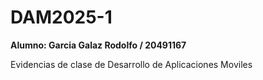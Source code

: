 # DAM2025-1
**Alumno: Garcia Galaz Rodolfo / 20491167**

Evidencias de clase de Desarrollo de Aplicaciones Moviles
